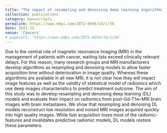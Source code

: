 ```yaml
---
title: "The impact of resampling and denoising deep learning algorithms on radiomics in brain metastases MRI"
collection: publications
category: manuscripts
permalink: https://www.mdpi.com/2072-6694/14/1/36
date: 2021-12
venue: 'Cancers'
# paperurl: 'https://www.mdpi.com/2072-6694/14/1/36'
---
```


Due to the central role of magnetic resonance Imaging (MRI) in the management of patients with cancer, waiting lists exceed clinically relevant delays. For this reason, many research groups and MRI manufacturers develop algorithms as resampling and denoising models to allow faster acquisition time without deterioration in image quality. Whereas these algorithms are available in all new MRI, it is not clear how they will impact image features as well as the validity of statistical model of radiomics which use deep images characteristics to predict treatment outcome. The aim of this study was to develop resampling and denoising deep learning (DL) models and evaluate their impact on radiomics from post-Gd-T1w-MRI brain images with brain metastases. We show that resampling and denoising DL models reconstruct low resolution and noised MRI images acquired quickly into high quality images. While fast acquisition loses most of the radiomic-features and invalidates predictive radiomic models, DL models restore these parameters.